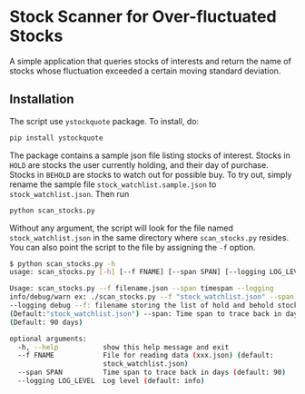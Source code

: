 # Stock Scanner for Over-fluctuated Stocks

A simple application that queries stocks of interests and return the name of 
stocks whose fluctuation exceeded a certain moving standard deviation. 

## Installation

The script use `ystockquote` package. To install, do:

```bash
pip install ystockquote
```

The package contains a sample json file listing stocks of interest. Stocks in
`HOLD` are stocks the user currently holding, and their day of purchase.
Stocks in `BEHOLD` are stocks to watch out for possible buy. To try out, 
simply rename the sample file `stock_watchlist.sample.json` to `stock_watchlist.json`. Then run

```bash
python scan_stocks.py
```

Without any argument, the script will look for the file named
 `stock_watchlist.json` in the same directory where `scan_stocks.py` resides.
You can also point the script to the file by assigning the `-f` option.

```bash
$ python scan_stocks.py -h
usage: scan_stocks.py [-h] [--f FNAME] [--span SPAN] [--logging LOG_LEVEL]

Usage: scan_stocks.py --f filename.json --span timespan --logging
info/debug/warn ex: ./scan_stocks.py --f "stock_watchlist.json" --span 90
--logging debug --f: filename storing the list of hold and behold stocks
(Default:"stock_watchlist.json") --span: Time span to trace back in days
(Default: 90 days)

optional arguments:
  -h, --help           show this help message and exit
  --f FNAME            File for reading data (xxx.json) (default:
                       stock_watchlist.json)
  --span SPAN          Time span to trace back in days (default: 90)
  --logging LOG_LEVEL  Log level (default: info)
```



